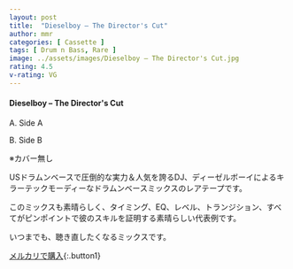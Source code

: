 ```yaml
---
layout: post
title:  "Dieselboy – The Director's Cut"
author: mmr
categories: [ Cassette ]
tags: [ Drum n Bass, Rare ]
image: ../assets/images/Dieselboy – The Director's Cut.jpg
rating: 4.5
v-rating: VG
---
```


#### Dieselboy – The Director's Cut

A. Side A

B. Side B

※カバー無し

USドラムンベースで圧倒的な実力＆人気を誇るDJ、ディーゼルボーイによるキラーテックモーディーなドラムンベースミックスのレアテープです。

このミックスも素晴らしく、タイミング、EQ、レベル、トランジション、すべてがピンポイントで彼のスキルを証明する素晴らしい代表例です。

いつまでも、聴き直したくなるミックスです。


[メルカリで購入](https://jp.mercari.com/item/m34797510612){:.button1}
